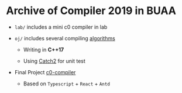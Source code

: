 # Archive of Compiler 2019 in BUAA

* `lab/` includes a mini c0 compiler in lab

* `oj/` includes several compiling [algorithms](oj/README.md)

    * Writing in **C++17**

    * Using [Catch2](https://github.com/catchorg/Catch2) for unit test

* Final Project [c0-compiler](https://github.com/Zx55/c0-compiler)

    * Based on `Typescript` + `React` + `Antd`
